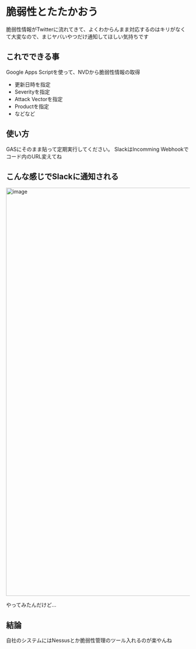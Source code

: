 # 脆弱性とたたかおう
脆弱性情報がTwitterに流れてきて、よくわからんまま対応するのはキリがなくて大変なので、まじヤバいやつだけ通知してほしい気持ちです

## これでできる事
Google Apps Scriptを使って、NVDから脆弱性情報の取得
  - 更新日時を指定
  - Severityを指定
  - Attack Vectorを指定
  - Productを指定
  - などなど

## 使い方
GASにそのまま貼って定期実行してください。
SlackはIncomming Webhookでコード内のURL変えてね

## こんな感じでSlackに通知される
<img width="1117" alt="image" src="https://user-images.githubusercontent.com/66484626/151504308-6eb7b077-b9cb-4ac5-a336-7500995ffaaf.png">

やってみたんだけど…

## 結論
自社のシステムにはNessusとか脆弱性管理のツール入れるのが楽やんね
